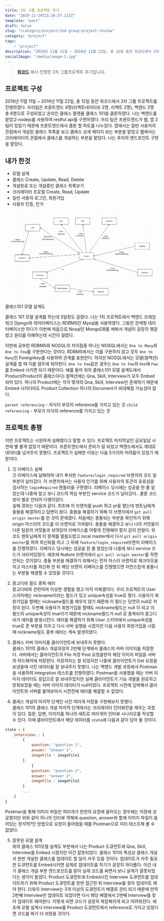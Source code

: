 ```yaml
---
title: 2차 그룹 프로젝트 후기
date: "2019-11-24T21:16:37.121Z"
template: "post"
draft: false
slug: "/category/project/2nd-group-project-review"
category: "project"
tags:
    - "project"
description: "2019년 11월 11일 ~ 2019년 11월 22일, 총 12일 동안 위코드에서 2차 그룹 프로젝트를 진행하였다. 우리팀은 프론트엔드 4명(리액트네이티브 2명, 리액트 2명), 백엔드 2명 총 6명으로 구성되었고 온라인 클래스 플랫폼 클래스 101을 클론하였다..."
socialImage: "/media/image-2.jpg"
---
```


> **[위코드](http://wecode.co.kr/)** 에서 진행한 2차 그룹프로젝트 후기입니다.

## 프로젝트 구성

2019년 11월 11일 ~ 2019년 11월 22일, 총 12일 동안 위코드에서 2차 그룹 프로젝트를 진행하였다. 우리팀은 프론트엔드 4명(리액트네이티브 2명, 리액트 2명), 백엔드 2명 총 6명으로 구성되었고 온라인 클래스 플랫폼 클래스 101을 클론하였다. 나는 백엔드를 맡았고 nodejs를 사용하여 restful api를 구현하였다. 우리 팀은 프론트엔드가 웹, 앱 2팀이 있었기 때문에 프론트엔드에서 클론 할 파트를 나누었다. 앱에서는 일반 사용자의 관점에서 개설된 클래스 목록을 보고 클래스 상세 페이지 보는 부분을 맡았고 웹에서는 크리에이터의 관점에서 클래스를 개설하는 부분을 맡았다. 나는 후자의 엔드포인트 구현을 맡았다.

## 내가 한것

-   모델 설계
-   클래스 Create, Update, Read, Delete
-   개설완료 또는 개설중인 클래스 목록보기
-   크리에이터 프로필 Create, Read, Update
-   일반 사용자 로그인, 회원가입
-   사용자 인증, 인가

![class101 models](/media/class101_models.png)
클래스101 모델 설계도

클래스 101 모델 설계를 하는데 3일정도 걸렸다. 나는 1차 프로젝트에서 백엔드 프레임워크 Django와 데이터베이스는 RDBMS인 Mysql을 사용하였다. 그동안 관계형 데이터베이스만 하다가 이번에 처음으로 Nosql인 MongoDB를 써봐서 개념이 굉장히 헷갈렸고 원리를 이해하는데 시간이 걸렸다.

이번에 공부한 RDBMS와 NOSQL의 차이점중 하나는 NOSQL에서는 `One to Many`와 `One to Few`를 구분한다는 것이다. RDBMS에서는 이를 구분하지 않고 모두 `One to Many`인 Foreignkey를 사용하여 관계를 표현한다. 하지만 NOSQL에서는 모델(컬렉션) 설계를 할 때 이를 염두에 둬야한다. `One to Few`같은 경우는 `One to Few`의 `One`에 `Few`를 Embed 시키면 되기 때문이다. 예를 들어 위의 클래스101 모델 설계도에서 Product(Product이 클래스이다) 컬렉션에는 Qna, Skill, Interview가 모두 Embed 되어 있다. 하나의 Product에는 각각 몇개의 Qna, Skill, Interview만 존재하기 때문에 Embed 시키더라도 Product Collection 하나의 Document가 비대해질 가능성이 없다.

`parent referencing` - 자식이 부모의 reference를 가지고 있는 것
`child referencing` - 부모가 자식의 reference를 가지고 있는 것

## 프로젝트 총평

이번 프로젝트는 시원하게 실패했다고 말할 수 있다. 프로젝트 마지막날인 금요일날 시연에 별 볼게 없었기 때문이다. 프론트엔드에서 준비가 덜 되었고 백엔드에서도 제대로 데이터를 넘겨주지 못했다. 프로젝트가 실패한 이유는 다음 5가지의 어려움이 있었기 때문이다.

1. 깃 리베이스 실패<br>
   깃 리베이스에 실패하여 내가 푸쉬한 `feature/login_required` 브랜치의 코드 일부분이 날라갔다. 이 브랜치에서는 사용자 인가를 위해 사용자의 토큰의 유효성을 검사하는 `loginRequired` 핸들러를 구현했다. 리베이스 당시에는 성공을 한 줄 알았는데 나중에 알고 보니 코드의 핵심 부분인 service 코드가 날라갔다.. 물론 코드양이 별로 안되어 다행이었다.
   <br>실패 경위는 다음과 같다. 최초에 이 브랜치를 push 하고 pr을 했는데 멘토님에게 충돌을 해결하라고 답변이 왔다. 충돌을 해결하기 위해 이 브랜치에서 `git pull origin master`를 한 것이 문제였다. 처음에는 충돌되는 부분을 확인하기 위해 origin 마스터의 코드를 이 브랜치로 가져왔다. 충돌을 해결하고 보니 나의 커밋들이 다른 팀원의 커밋들과 섞여있어 리베이스를 어떻게 진행해야 할지 감이 안왔다. 위코드 멘토님에게 이 문제를 말씀드렸고 local master에서 다시 `git pull origin master`를 하여 최신화를 하고 그 뒤에 `feature/login_required`브랜치 리베이스를 진행하였다. 리베이스 당시에는 성공을 한 줄 알았는데 나중에 보니 service 코드가 사라져있었다. 애초에 feature 브랜치에서 `git pull origin master`를 하면 안되는 것이었다. 충돌 부분을 해결하기 위해서는 먼저 마스터 브랜치로 체크아웃을하고 마스터를 최신화 한 뒤 해당 브랜치 리베이스를 진행했으면 자연스럽게 충돌나는 부분을 해결할 수 있었을 것이다.

2. 몽고디비 필드 중복 에러<br>
   몽고디비와 관련하여 이상한 경험을 했고 아직 미해결이다. 우리 프로젝트의 User 스키마에는 nickname이라는 필드가 있고 unique속성을 true로 줬다. 사용자가 회원가입을 할때는 nickname필드를 채우지 않기 때문에 이 필드는 당연히 null로 저장이 된다. 두번째 사용자가 회원가입을 할때도 nickname필드는 null 이 되고 이 필드의 unique속성이 true이기 때문에 nickname필드가 null 로 중복되어 몽고디비가 에러를 발생시킨다. 에러를 해결하기 위해 User 스키마에서 unique속성을 true로 준 부분을 지우고 다시 서버 실행을 시켰지만 다음 사용자 회원가입을 시킬때 nickname필드 중복 에러는 계속 발생하였다.

3. 클래스 커버 이미지를 클라이언트에 보내주지 못했다.<br>
   클래스 101의 클래스 개설과정의 2번째 단계에서 클래스의 커버 이미지를 저장한다. 서버에서는 클라이언트의 File 저장 Post 요청을받아 해당 이미지 파일을 서버의 하드웨어에 저장한다. 저장까지는 잘 되었지만 나중에 클라이언트가 Get 요청을 보냈을때 사진 데이터를 잘 보내주지 못했다. 나는 백엔드 개발 과정에서 Postman을 사용하여 Integration 테스트를 진행하였다. Postman을 사용했을 때는 커버 이미지 데이터도 응답으로 잘 보내주었지만 실제 클라이언트가 기능 개발을 완료하고 맞춰보았을 때는 커버 이미지 데이터가 null이었다. 프로젝트 시연에 임박해서 클라이언트와 서버를 붙여보아서 시연전에 에러를 해결할 수 없었다.

4. 클래스 개설의 마지막 단계인 사진 여러개 저장을 구현해보지 못했다.<br>
   클래스 101의 클래스 개설 마지막 단계에서는 크리에이터 인터뷰란을 채우는 과정이 있다. 질문, 답변, 이미지를 하나의 세트로 여러개의 인터뷰 시나리오를 작성할 수 있다. 이때 클라이언트에서 해당 데이터를 `state`에 다음과 같이 담아 둘 것이다.

```javascript
state = {
    interviews : [
        {
            question: "question 1",
            answer: "answer 1",
            imageFile : imageFile1
        },
            {
            question: "question 2",
            answer: "answer 2",
            imageFile : imageFile2
        }
        ...
    ]
}
```

Postman을 통해 이미지 파일만 여러개가 한번의 요청에 들어오는 경우에는 저장에 성공했지만 위와 같이 하나의 인터뷰 객체에 question, answer와 함께 이미지 파일이 들어있는 정석적?인 방법으로 요청이 들어왔을 때를 Postman으로 미리 테스트해 볼 수 없었다.

5. 잘못된 모델 설계<br>
   위의 클래스 101모델 설계도 부분에서 나는 Product 도큐먼트에 Qna, Skill, Interview를 Embed 시켰지만 이건 잘못되었다. 클래스 101의 특성상 클래스 개설과 한번 개설한 클래스를 업데이트 할 일이 자주 있을 것이다. 업데이트가 자주 필요한 도큐먼트를 Embed시키면 실제로 업데이트를 하기가 굉장히 까다롭다. 이건 내가 클래스 개설 부분 엔드포인트를 맡아 실제 코드를 짜면서 보니 설계가 잘못되었다는 생각이 들었다. Product 도큐먼트에 Embed시킨 Interview 도큐먼트를 업데이트하기 위해 Product 도큐먼트를 한번 접근한 뒤 Interview를 찾아 업데이트 해야 한다. 더욱이 Interview는 3개 이상의 도큐먼트가 배열로 관리 되기 때문에 만약 2번째 Interview만 업데이트 되었다면 다시 해당 배열에서 2번째 Interview를 찾아 업데이트 해야한다. 이렇게 되면 코드가 굉장히 복잡해지게 되고 어려워진다. 애초에 모델 설계시 Interview를 Product 도큐먼트에서 reference로 가지고 있었다면 코드를 짜기 더 쉬웠을 것이다.
